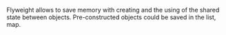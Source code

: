 Flyweight allows to save memory with creating and the using of the shared 
state between objects. Pre-constructed objects could be saved in the list, map.